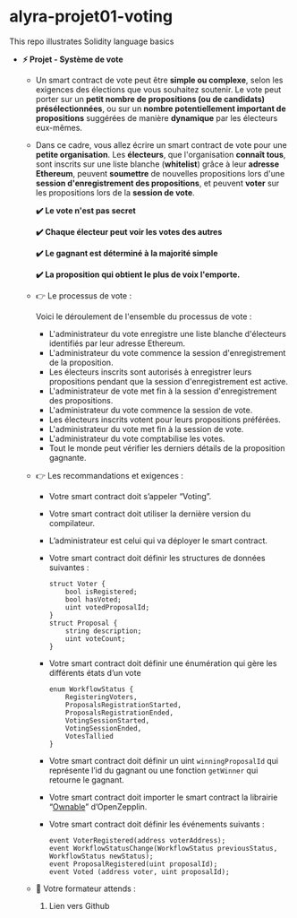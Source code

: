 # alyra-projet01-voting
This repo illustrates Solidity language basics



- ****⚡️ Projet - Système de vote****
    - Un smart contract de vote peut être **simple ou complexe**, selon les exigences des élections que vous souhaitez soutenir. Le vote peut porter sur un **petit nombre de propositions (ou de candidats) présélectionnées**, ou sur un **nombre potentiellement important de propositions** suggérées de manière **dynamique** par les électeurs eux-mêmes.
    - Dans ce cadre, vous allez écrire un smart contract de vote pour une **petite organisation**. Les **électeurs**, que l'organisation **connaît tous**, sont inscrits sur une liste blanche (**whitelist**) grâce à leur **adresse Ethereum**, peuvent **soumettre** de nouvelles propositions lors d'une **session d'enregistrement des propositions**, et peuvent **voter** sur les propositions lors de la **session de vote**.
        
        **✔️ Le vote n'est pas secret**
        
        **✔️ Chaque électeur peut voir les votes des autres**
        
        **✔️ Le gagnant est déterminé à la majorité simple**
        
        **✔️ La proposition qui obtient le plus de voix l'emporte.**
        
    - 👉 Le processus de vote :
        
        Voici le déroulement de l'ensemble du processus de vote :
        
        - L'administrateur du vote enregistre une liste blanche d'électeurs identifiés par leur adresse Ethereum.
        - L'administrateur du vote commence la session d'enregistrement de la proposition.
        - Les électeurs inscrits sont autorisés à enregistrer leurs propositions pendant que la session d'enregistrement est active.
        - L'administrateur de vote met fin à la session d'enregistrement des propositions.
        - L'administrateur du vote commence la session de vote.
        - Les électeurs inscrits votent pour leurs propositions préférées.
        - L'administrateur du vote met fin à la session de vote.
        - L'administrateur du vote comptabilise les votes.
        - Tout le monde peut vérifier les derniers détails de la proposition gagnante.
    - 👉 Les recommandations et exigences :
        - Votre smart contract doit s’appeler “Voting”.
        - Votre smart contract doit utiliser la dernière version du compilateur.
        - L’administrateur est celui qui va déployer le smart contract.
        - Votre smart contract doit définir les structures de données suivantes :
            
            ```solidity
            struct Voter {
            	bool isRegistered;
            	bool hasVoted;
            	uint votedProposalId;
            }
            struct Proposal {
            	string description;
            	uint voteCount;
            }
            
            ```
            
        - Votre smart contract doit définir une énumération qui gère les différents états d’un vote
            
            ```solidity
            enum WorkflowStatus {
            	RegisteringVoters,
            	ProposalsRegistrationStarted,
            	ProposalsRegistrationEnded,
            	VotingSessionStarted,
            	VotingSessionEnded,
            	VotesTallied
            }
            
            ```
            
        - Votre smart contract doit définir un uint `winningProposalId` qui représente l’id du gagnant ou une fonction `getWinner` qui retourne le gagnant.
        - Votre smart contract doit importer le smart contract la librairie “[Ownable](https://github.com/OpenZeppelin/openzeppelin-contracts/blob/master/contracts/access/Ownable.sol)” d’OpenZepplin.
        - Votre smart contract doit définir les événements suivants :
            
            ```solidity
            event VoterRegistered(address voterAddress);
            event WorkflowStatusChange(WorkflowStatus previousStatus, WorkflowStatus newStatus);
            event ProposalRegistered(uint proposalId);
            event Voted (address voter, uint proposalId);
            ```
            
    - 📌 Votre formateur attends :
        1. Lien vers Github